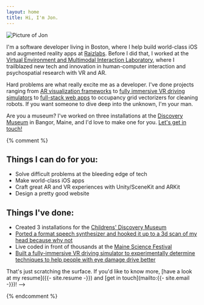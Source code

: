 ```yaml
---
layout: home
title: Hi, I'm Jon.
---
```


<div class="image right twelve"><img src="{{ '/assets/images/posterized.png' | relative_url }}" alt="Picture of Jon" /></div>

I'm a software developer living in Boston, where I help build world-class iOS and augmented reality apps at [Raizlabs](https://www.raizlabs.com/). Before I did that, I worked at the [Virtual Environment and Multimodal Interaction Laboratory](http://www.vemilab.org/), where I trailblazed new tech and innovation in human-computer interaction and psychospatial research with VR and AR.

Hard problems are what really excite me as a developer. I've done projects ranging from [AR visualization frameworks](https://github.com/colejd/kino) to [fully immersive VR driving simulators](https://cugr.umaine.edu/wp-content/uploads/sites/146/2013/04/2013_CUGR-ShowcaseAbstracts1.pdf) to [full-stack web apps](https://github.com/colejd/Waldorf) to occupancy grid vectorizers for cleaning robots. If you want someone to dive deep into the unknown, I'm your man.

Are you a museum? I've worked on three installations at the [Discovery Museum](https://www.mainediscoverymuseum.org/) in Bangor, Maine, and I'd love to make one for you. <a href="mailto:{{- site.email -}}" class="stand-out">Let's get in touch!</a>

{% comment %}

**Things I can do for you:**
---
- Solve difficult problems at the bleeding edge of tech
- Make world-class iOS apps
- Craft great AR and VR experiences with Unity/SceneKit and ARKit
- Design a pretty good website

**Things I've done:**
---
- Created 3 installations for the [Childrens' Discovery Museum](https://www.mainediscoverymuseum.org/)
- [Ported a format speech synthesizer and hooked it up to a 3d scan of my head because why not]()
- Live coded in front of thousands at the [Maine Science Festival](https://www.mainesciencefestival.org/)
- [Built a fully-immersive VR driving simulator to experimentally determine techniques to help people with eye damage drive better](https://cugr.umaine.edu/wp-content/uploads/sites/146/2013/04/2013_CUGR-ShowcaseAbstracts1.pdf)

That's just scratching the surface. If you'd like to know more, [have a look at my resume]({{- site.resume -}}) and [get in touch](mailto:{{- site.email -}})! -->

{% endcomment %}